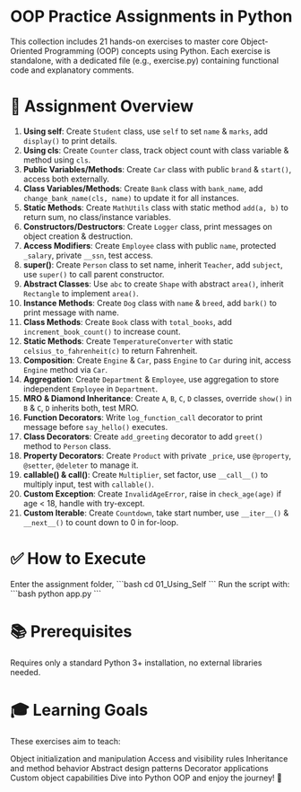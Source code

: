 <h1>OOP Practice Assignments in Python</h1>
This collection includes 21 hands-on exercises to master core Object-Oriented Programming (OOP) concepts using Python. Each exercise is standalone, with a dedicated file (e.g., exercise.py) containing functional code and explanatory comments.

<h1>🧠 Assignment Overview</h1>

1. **Using self**: Create `Student` class, use `self` to set `name` & `marks`, add `display()` to print details.  
2. **Using cls**: Create `Counter` class, track object count with class variable & method using `cls`.  
3. **Public Variables/Methods**: Create `Car` class with public `brand` & `start()`, access both externally.  
4. **Class Variables/Methods**: Create `Bank` class with `bank_name`, add `change_bank_name(cls, name)` to update it for all instances.  
5. **Static Methods**: Create `MathUtils` class with static method `add(a, b)` to return sum, no class/instance variables.  
6. **Constructors/Destructors**: Create `Logger` class, print messages on object creation & destruction.  
7. **Access Modifiers**: Create `Employee` class with public `name`, protected `_salary`, private `__ssn`, test access.  
8. **super()**: Create `Person` class to set name, inherit `Teacher`, add `subject`, use `super()` to call parent constructor.  
9. **Abstract Classes**: Use `abc` to create `Shape` with abstract `area()`, inherit `Rectangle` to implement `area()`.  
10. **Instance Methods**: Create `Dog` class with `name` & `breed`, add `bark()` to print message with name.  
11. **Class Methods**: Create `Book` class with `total_books`, add `increment_book_count()` to increase count.  
12. **Static Methods**: Create `TemperatureConverter` with static `celsius_to_fahrenheit(c)` to return Fahrenheit.  
13. **Composition**: Create `Engine` & `Car`, pass `Engine` to `Car` during init, access `Engine` method via `Car`.  
14. **Aggregation**: Create `Department` & `Employee`, use aggregation to store independent `Employee` in `Department`.  
15. **MRO & Diamond Inheritance**: Create `A`, `B`, `C`, `D` classes, override `show()` in `B` & `C`, `D` inherits both, test MRO.  
16. **Function Decorators**: Write `log_function_call` decorator to print message before `say_hello()` executes.  
17. **Class Decorators**: Create `add_greeting` decorator to add `greet()` method to `Person` class.  
18. **Property Decorators**: Create `Product` with private `_price`, use `@property`, `@setter`, `@deleter` to manage it.  
19. **callable() & __call__()**: Create `Multiplier`, set factor, use `__call__()` to multiply input, test with `callable()`.  
20. **Custom Exception**: Create `InvalidAgeError`, raise in `check_age(age)` if age < 18, handle with try-except.  
21. **Custom Iterable**: Create `Countdown`, take start number, use `__iter__()` & `__next__()` to count down to 0 in for-loop.

<h1>✅ How to Execute</h1>
Enter the assignment folder,
```bash
   cd 01_Using_Self
   ```
Run the script with:
```bash
   python app.py
   ```
<h1>📚 Prerequisites</h1>
Requires only a standard Python 3+ installation, no external libraries needed.
<h1>🎓 Learning Goals</h1>

These exercises aim to teach:

Object initialization and manipulation
Access and visibility rules
Inheritance and method behavior
Abstract design patterns
Decorator applications
Custom object capabilities
Dive into Python OOP and enjoy the journey! 🌟
